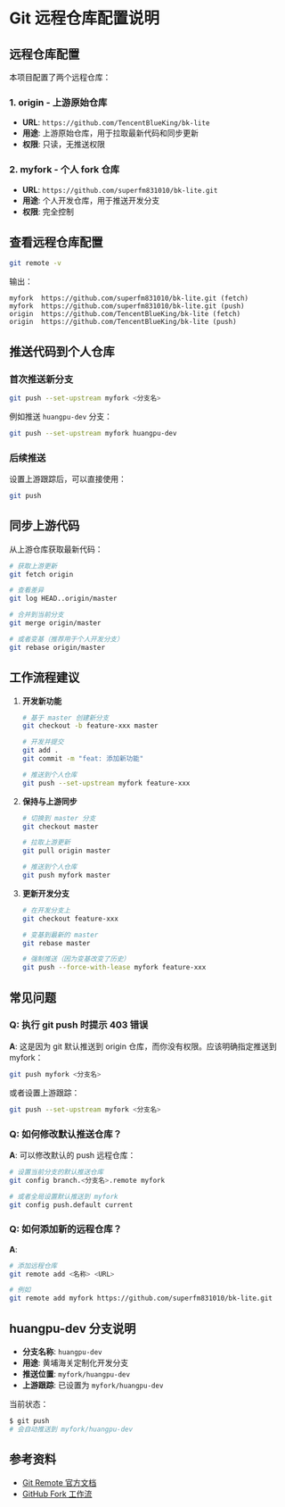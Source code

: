 # Git 远程仓库配置说明

## 远程仓库配置

本项目配置了两个远程仓库：

### 1. origin - 上游原始仓库
- **URL**: `https://github.com/TencentBlueKing/bk-lite`
- **用途**: 上游原始仓库，用于拉取最新代码和同步更新
- **权限**: 只读，无推送权限

### 2. myfork - 个人 fork 仓库
- **URL**: `https://github.com/superfm831010/bk-lite.git`
- **用途**: 个人开发仓库，用于推送开发分支
- **权限**: 完全控制

## 查看远程仓库配置

```bash
git remote -v
```

输出：
```
myfork	https://github.com/superfm831010/bk-lite.git (fetch)
myfork	https://github.com/superfm831010/bk-lite.git (push)
origin	https://github.com/TencentBlueKing/bk-lite (fetch)
origin	https://github.com/TencentBlueKing/bk-lite (push)
```

## 推送代码到个人仓库

### 首次推送新分支

```bash
git push --set-upstream myfork <分支名>
```

例如推送 `huangpu-dev` 分支：
```bash
git push --set-upstream myfork huangpu-dev
```

### 后续推送

设置上游跟踪后，可以直接使用：
```bash
git push
```

## 同步上游代码

从上游仓库获取最新代码：

```bash
# 获取上游更新
git fetch origin

# 查看差异
git log HEAD..origin/master

# 合并到当前分支
git merge origin/master

# 或者变基（推荐用于个人开发分支）
git rebase origin/master
```

## 工作流程建议

1. **开发新功能**
   ```bash
   # 基于 master 创建新分支
   git checkout -b feature-xxx master

   # 开发并提交
   git add .
   git commit -m "feat: 添加新功能"

   # 推送到个人仓库
   git push --set-upstream myfork feature-xxx
   ```

2. **保持与上游同步**
   ```bash
   # 切换到 master 分支
   git checkout master

   # 拉取上游更新
   git pull origin master

   # 推送到个人仓库
   git push myfork master
   ```

3. **更新开发分支**
   ```bash
   # 在开发分支上
   git checkout feature-xxx

   # 变基到最新的 master
   git rebase master

   # 强制推送（因为变基改变了历史）
   git push --force-with-lease myfork feature-xxx
   ```

## 常见问题

### Q: 执行 git push 时提示 403 错误
**A**: 这是因为 git 默认推送到 origin 仓库，而你没有权限。应该明确指定推送到 myfork：
```bash
git push myfork <分支名>
```

或者设置上游跟踪：
```bash
git push --set-upstream myfork <分支名>
```

### Q: 如何修改默认推送仓库？
**A**: 可以修改默认的 push 远程仓库：
```bash
# 设置当前分支的默认推送仓库
git config branch.<分支名>.remote myfork

# 或者全局设置默认推送到 myfork
git config push.default current
```

### Q: 如何添加新的远程仓库？
**A**:
```bash
# 添加远程仓库
git remote add <名称> <URL>

# 例如
git remote add myfork https://github.com/superfm831010/bk-lite.git
```

## huangpu-dev 分支说明

- **分支名称**: `huangpu-dev`
- **用途**: 黄埔海关定制化开发分支
- **推送位置**: `myfork/huangpu-dev`
- **上游跟踪**: 已设置为 `myfork/huangpu-dev`

当前状态：
```bash
$ git push
# 会自动推送到 myfork/huangpu-dev
```

## 参考资料

- [Git Remote 官方文档](https://git-scm.com/docs/git-remote)
- [GitHub Fork 工作流](https://docs.github.com/en/get-started/quickstart/fork-a-repo)
